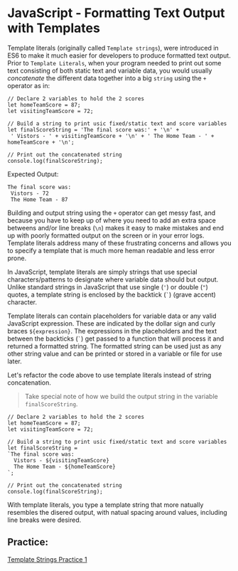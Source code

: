 # JavaScript - Formatting Text Output with Templates

Template literals (originally called `Template strings`), were introduced in ES6 to make it much easier for developers to produce formatted text output. Prior to `Template Literals`, when your program needed to print out some text consisting of both static text and variable data, you would usually *concatenate* the different data together into a big `string` using the `+` operator as in:

```
// Declare 2 variables to hold the 2 scores
let homeTeamScore = 87;
let visitingTeamScore = 72;

// Build a string to print usic fixed/static text and score variables
let finalScoreString = 'The final score was:' + '\n' + 
 ' Vistors - ' + visitingTeamScore + '\n' + ' The Home Team - ' + homeTeamScore + '\n';

// Print out the concatenated string
console.log(finalScoreString);
```
Expected Output:
```
The final score was:
 Vistors - 72
 The Home Team - 87
 ```
Building and output string using the `+` operator can get messy fast, and because you have to keep up of where you need to add an extra space betweens and/or line breaks (`\n`) makes it easy to make mistakes and end up with poorly formatted output on the screen or in your error logs. Template literals address many of these frustrating concerns and allows you to specify a template that is much more heman readable and less error prone. 

In JavaScript, template literals are simply strings that use special characters/patterns to designate where variable data should but output. Unlike standard strings in JavaScript that use single (`'`) or double (`"`) quotes, a template string is enclosed by the backtick (`` ` ``)  (grave accent) character.

Template literals can contain placeholders for variable data or any valid JavaScript expression. These are indicated by the dollar sign and curly braces `${expression}`. The expressions in the placeholders and the text between the backticks (`` ` ``) get passed to a function that will process it and returned a formatted string. The formatted string can be used just as any other string value and can be printed or stored in a variable or file for use later.


Let's refactor the code above to use template literals instead of string concatenation.
> Take special note of how we build the output string in the variable `finalScoreString`. 

```
// Declare 2 variables to hold the 2 scores
let homeTeamScore = 87;
let visitingTeamScore = 72;

// Build a string to print usic fixed/static text and score variables
let finalScoreString = 
`The final score was:
  Vistors - ${visitingTeamScore}
  The Home Team - ${homeTeamScore}
`;

// Print out the concatenated string
console.log(finalScoreString);
```
With template literals, you type a template string that more natually resembles the disered output, with natual spacing around values, including line breaks were desired.

## Practice:
[Template Strings Practice 1](https://github.com/cs-fullstack-master/javascript-template-strings-ic2)
